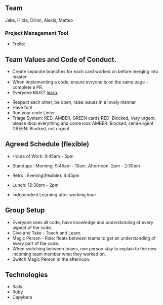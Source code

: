 ## Team
Jake, Hilda, Dillon, Alexis, Matteo

### Project Management Tool
- Trello: 

 ## Team Values and Code of Conduct.
- Create separate branches for each card worked on before merging into master
- When implementing a code, ensure evryone is on the same page - complete a PR.
- Everyone MUST <u>learn</u>.
<!-- - Everyone must  -->
- Respect each other, be open, raise issues in a lovely manner
- Have fun!
- Run your code Linter
- Triage System: RED, AMBER, GREEN cards 
  RED: Blocked, Very urgent, please drop everything and come look
  AMBER: Blocked, semi-urgent
  GREEN: Blocked, not urgent


## Agreed Schedule (flexible)
- Hours of Work: 9:45am - 5pm

- Standups : 
  Morning: 9:45am - 10am,
  Afternoon: 2pm - 2:30pm

- Retro :
  Evening(flexible): 4:45pm

- Lunch: 12:30pm - 2pm

- Independent Learning after working hour

## Group Setup
- Everyone sees all code, have knowledge and understanding of every aspect of the code.
- Give and Take - Teach and Learn.
- Magic Person - Role: floats between teams to get an understanding of every part of the code.
- When switching between teams, one person stay to explain to the new incoming team member what they worked on.
- Switch Magic Person in the afternoon.


## Technologies
- Rails
- Ruby
- Capybara

